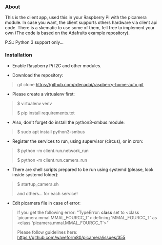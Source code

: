 ### About

This is the client app, used this in your Raspberry Pi with the picamera module.
In case you want, the client supports others hardware via client api code. There is a skematic to use some of them, fell free to implement your own (The code is based on the Adafruits example repository).

P.S.: Python 3 support only...

### Installation

- Enable Raspberry Pi I2C and other modules.

- Download the repository:
> git clone https://github.com/rdenadai/raspberry-home-auto.git

- Please create a virtualenv first:
> $ virtualenv venv
>
> $ pip install requirements.txt

- Also, don't forget do install the python3-smbus module:
> $ sudo apt install python3-smbus

- Register the services to run, using supervisor (circus), or in cron:
> $ python -m client.run.network_run
>
> $ python -m client.run.camera_run

- There are shell scripts prepared to be run using systemd (please, look inside systemd folder):
> $ startup_camera.sh
>
> and others... for each service!

- Edit picamera file in case of error:
> If you get the following error: "TypeError: __class__ set to <class 'picamera.mmal.MMAL_FOURCC_T'> defining 'MMAL_FOURCC_T' as <class 'picamera.mmal.MMAL_FOURCC_T'>"
>
> Please follow guidelines here: https://github.com/waveform80/picamera/issues/355
